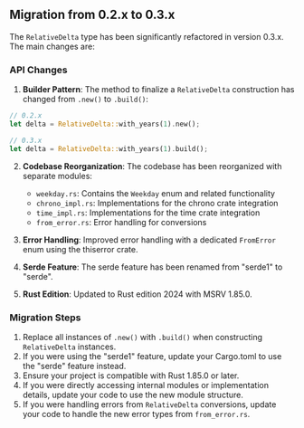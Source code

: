 ## Migration from 0.2.x to 0.3.x

The `RelativeDelta` type has been significantly refactored in version 0.3.x. The main changes are:

### API Changes

1. **Builder Pattern**: The method to finalize a `RelativeDelta` construction has changed from `.new()` to `.build()`:

```rust
// 0.2.x
let delta = RelativeDelta::with_years(1).new();

// 0.3.x
let delta = RelativeDelta::with_years(1).build();
```

2. **Codebase Reorganization**: The codebase has been reorganized with separate modules:
   - `weekday.rs`: Contains the `Weekday` enum and related functionality
   - `chrono_impl.rs`: Implementations for the chrono crate integration
   - `time_impl.rs`: Implementations for the time crate integration
   - `from_error.rs`: Error handling for conversions

3. **Error Handling**: Improved error handling with a dedicated `FromError` enum using the thiserror crate.

4. **Serde Feature**: The serde feature has been renamed from "serde1" to "serde".

5. **Rust Edition**: Updated to Rust edition 2024 with MSRV 1.85.0.

### Migration Steps

1. Replace all instances of `.new()` with `.build()` when constructing `RelativeDelta` instances.
2. If you were using the "serde1" feature, update your Cargo.toml to use the "serde" feature instead.
3. Ensure your project is compatible with Rust 1.85.0 or later.
4. If you were directly accessing internal modules or implementation details, update your code to use the new module structure.
5. If you were handling errors from `RelativeDelta` conversions, update your code to handle the new error types from `from_error.rs`.